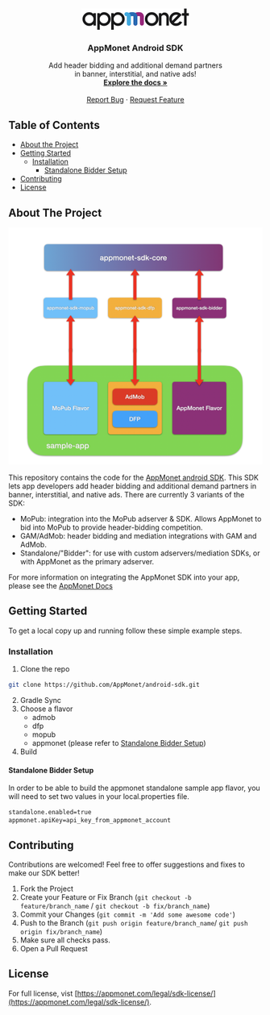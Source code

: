 <br />
<p align="center">
  <a href="https://appmonet.com/">
    <img src="images/appmonet.png" alt="Logo" >
  </a>

  <h3 align="center">AppMonet Android SDK</h3>

  <p align="center">
    Add header bidding and additional demand partners<br />in banner, interstitial, and native ads!
    <br />
    <a href="https://docs.appmonet.com/docs/get-started-with-appmonet"><strong>Explore the docs »</strong></a>
    <br />
    <br />
    <a href="https://github.com/AppMonet/appmonet-android-sdk/issues">Report Bug</a>
    ·
    <a href="https://github.com/AppMonet/appmonet-android-sdk/issues">Request Feature</a>
  </p>
</p>

## Table of Contents

* [About the Project](#about-the-project)
* [Getting Started](#getting-started)
  * [Installation](#installation)
    * [Standalone Bidder Setup](#standalone-bidder-setup)
* [Contributing](#contributing)
* [License](#license)

## About The Project


![Architecture][architecture-screenshot]


This repository contains the code for the [AppMonet android SDK](http://appmonet.com/). This SDK lets app developers add header bidding and additional demand partners in banner, interstitial, and native ads. There are currently 3 variants of the SDK:

- MoPub: integration into the MoPub adserver & SDK. Allows AppMonet to bid into MoPub to provide header-bidding competition.
- GAM/AdMob: header bidding and mediation integrations with GAM and AdMob.
- Standalone/"Bidder": for use with custom adservers/mediation SDKs, or with AppMonet as the primary adserver.

For more information on integrating the AppMonet SDK into your app, please see the [AppMonet Docs](https://docs.appmonet.com/docs)

## Getting Started

To get a local copy up and running follow these simple example steps.

### Installation

1. Clone the repo
```sh
git clone https://github.com/AppMonet/android-sdk.git
```
2. Gradle Sync
3. Choose a flavor
    - admob
    - dfp
    - mopub
    - appmonet (please refer to [Standalone Bidder Setup](#standalone-bidder-setup))
4. Build

#### Standalone Bidder Setup
In order to be able to build the appmonet standalone sample app flavor, you will need to set two values in your local.properties file.
```properties
standalone.enabled=true
appmonet.apiKey=api_key_from_appmonet_account
```

## Contributing

Contributions are welcomed! Feel free to offer suggestions and fixes to make our SDK better!

1. Fork the Project
2. Create your Feature or Fix Branch (`git checkout -b feature/branch_name` / `git checkout -b fix/branch_name`)
3. Commit your Changes (`git commit -m 'Add some awesome code'`)
4. Push to the Branch (`git push origin feature/branch_name`/ `git push origin fix/branch_name`)
5. Make sure all checks pass.
6. Open a Pull Request

## License
For full license, vist [https://appmonet.com/legal/sdk-license/](https://appmonet.com/legal/sdk-license/).


[architecture-screenshot]: images/architecture.png

